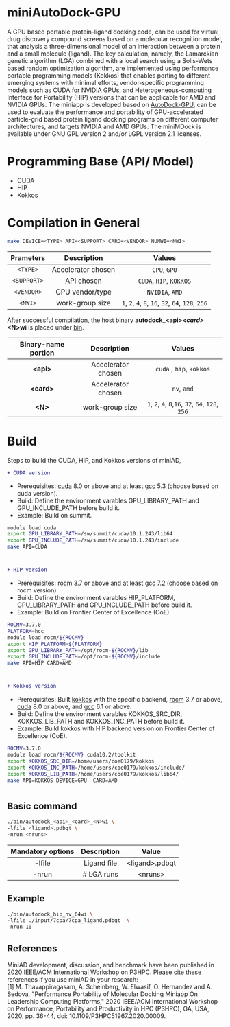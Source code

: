 # miniAutoDock-GPU 

A GPU based portable protein-ligand docking code, can be used for virtual drug discovery compound screens based on a molecular recognition model, that analysis a three-dimensional model of an interaction between a protein and a small molecule (ligand). The key calculation, namely, the Lamarckian genetic algorithm (LGA) combined with a local search  using a Solis-Wets based random optimization algorithm, are implemented using performance portable programming models (Kokkos) that enables porting to different emerging systems with minimal efforts, vendor-specific programming models such as CUDA for NVIDIA GPUs, and Heterogeneous-computing Interface for Portability (HIP) versions that can be applicable for AMD and NVIDIA GPUs.
The miniapp is developed based on [AutoDock-GPU](https://github.com/ccsb-scripps/AutoDock-GPU), can be used to evaluate the performance and portability of GPU-accelerated particle-grid based protein ligand docking programs on different computer architectures, and targets NVIDIA and AMD GPUs. The miniMDock is available under GNU GPL version 2 and/or LGPL version 2.1 licenses.

# Programming Base (API/ Model) 

* CUDA 
* HIP 
* Kokkos  

# Compilation in General

```zsh 
make DEVICE=<TYPE> API=<SUPPORT> CARD=<VENDOR> NUMWI=<NWI>  
``` 
|  Prameters | Description            | Values                                             |
|:----------:|:----------------------:|:--------------------------------------------------:|
| `<TYPE>`   | Accelerator chosen     | `CPU`, `GPU`                                       |
| `<SUPPORT>`   | API chosen     | `CUDA`, `HIP`, `KOKKOS`                                       |
| `<VENDOR>`   | GPU vendor/type         | `NVIDIA`, `AMD`                                    |
| `<NWI>`    | work-group size | `1`, `2`, `4`, `8`, `16`, `32`, `64`, `128`, `256` |


After successful compilation, the host binary **autodock_&lt;api&gt;_&lt;card&gt;_&lt;N&gt;wi** is placed under [bin](./bin).

| Binary-name portion | Description            | Values                                            |
|:-------------------:|:----------------------:|:-------------------------------------------------:|
| **&lt;api&gt;**    | Accelerator chosen     | `cuda` , `hip`, `kokkos`                                     |
| **&lt;card&gt;**    | Accelerator chosen     | `nv`, `amd`                                   |
| **&lt;N&gt;**       | work-group size | `1`, `2`, `4`, `8`,`16`, `32`, `64`, `128`, `256` |


# Build
Steps to build the CUDA, HIP, and Kokkos versions of miniAD, 
```diff 
+ CUDA version 
```
  * Prerequisites: [cuda](https://developer.nvidia.com/cuda-toolkit) 8.0 or above and at least [gcc](https://gcc.gnu.org/) 5.3 (choose based on cuda version).
  * Build: Define the environment varables GPU_LIBRARY_PATH and GPU_INCLUDE_PATH before build it.
  * Example: Build on summit. 
  ```zsh
  module load cuda 
  export GPU_LIBRARY_PATH=/sw/summit/cuda/10.1.243/lib64 
  export GPU_INCLUDE_PATH=/sw/summit/cuda/10.1.243/include 
  make API=CUDA 
  ```
 #
```diff 
+ HIP version 
```
  * Prerequisites: [rocm](https://github.com/RadeonOpenCompute/ROCm) 3.7 or above and at least [gcc](https://gcc.gnu.org/) 7.2 (choose based on rocm version).
  * Build: Define the environment varables HIP_PLATFORM, GPU_LIBRARY_PATH and GPU_INCLUDE_PATH before build it.
  * Example: Build on Frontier Center of Excellence (CoE).  
  ```zsh
  ROCMV=3.7.0 
  PLATFORM=hcc 
  module load rocm/${ROCMV}  
  export HIP_PLATFORM=${PLATFORM} 
  export GPU_LIBRARY_PATH=/opt/rocm-${ROCMV}/lib 
  export GPU_INCLUDE_PATH=/opt/rocm-${ROCMV}/include 
  make API=HIP CARD=AMD 
  ```
#
```diff 
+ Kokkos version 
```
  * Prerequisites: Built [kokkos](https://github.com/kokkos/kokkos) with the specific backend, [rocm](https://github.com/RadeonOpenCompute/ROCm) 3.7 or above, [cuda](https://developer.nvidia.com/cuda-toolkit) 8.0 or above, and [gcc](https://gcc.gnu.org/) 6.1 or above.
  * Build: Define the environment varables KOKKOS_SRC_DIR, KOKKOS_LIB_PATH and KOKKOS_INC_PATH before build it. 
  * Example: Build kokkos with HIP backend version on Frontier Center of Excellence (CoE). 
  ```zsh
  ROCMV=3.7.0 
  module load rocm/${ROCMV} cuda10.2/toolkit 
  export KOKKOS_SRC_DIR=/home/users/coe0179/kokkos 
  export KOKKOS_INC_PATH=/home/users/coe0179/kokkos/include/ 
  export KOKKOS_LIB_PATH=/home/users/coe0179/kokkos/lib64/ 
  make API=KOKKOS DEVICE=GPU  CARD=AMD
  ```
#
## Basic command 

```zsh 
./bin/autodock_<api>_<card>_<N>wi \ 
-lfile <ligand>.pdbqt \ 
-nrun <nruns> 
``` 

| Mandatory options | Description   | Value                     |
|:-----------------:|:-------------:|:-------------------------:|
| -lfile            |Ligand file    |&lt;ligand&gt;.pdbqt       |
| -nrun		    | # LGA runs    |&lt;nruns&gt;              |	

## Example 

```zsh 
./bin/autodock_hip_nv_64wi \ 
-lfile ./input/7cpa/7cpa_ligand.pdbqt  \ 
-nrun 10 
``` 
## References 
MiniAD development, discussion, and benchmark have been published in 2020 IEEE/ACM International Workshop on P3HPC. Please cite these references if you use miniAD in your research: <br/>
<a id="1">[1]</a> M. Thavappiragasam, A. Scheinberg, W. Elwasif, O. Hernandez and A. Sedova, "Performance Portability of Molecular Docking Miniapp On Leadership Computing Platforms," 2020 IEEE/ACM International Workshop on Performance, Portability and Productivity in HPC (P3HPC), GA, USA, 2020, pp. 36-44, doi: 10.1109/P3HPC51967.2020.00009.
 

 
